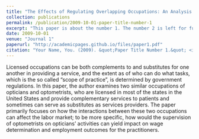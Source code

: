 ```yaml
---
title: "The Effects of Regulating Overlapping Occupations: An Analysis for Opticians and Optometrists"
collection: publications
permalink: /publication/2009-10-01-paper-title-number-1
excerpt: "This paper is about the number 1. The number 2 is left for future work."
date: 2009-10-01
venue: "Journal 1"
paperurl: "http://academicpages.github.io/files/paper1.pdf"
citation: "Your Name, You. (2009). &quot;Paper Title Number 1.&quot; <i>Journal 1</i>. 1(1)."
---
```


Licensed occupations can be both complements to and substitutes for one another in
providing a service, and the extent as of who can do what tasks, which is the so called “scope of
practice”, is determined by government regulations. In this paper, the author examines two
similar occupations of opticians and optometrists, who are licensed in most of the states in the
United States and provide complementary services to patients and sometimes can serve as
substitutes as services providers. The paper primarily focuses on how the interactions between these two
occupations can affect the labor market; to be more specific, how would the supervision of
optometrists on opticians’ activities can yield impact on wage determination and employment
outcomes for the practitioners.
